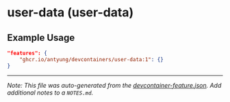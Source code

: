 
# user-data (user-data)



## Example Usage

```json
"features": {
    "ghcr.io/antyung/devcontainers/user-data:1": {}
}
```





---

_Note: This file was auto-generated from the [devcontainer-feature.json](https://github.com/antyung/devcontainers/blob/main/src/features/user-data/devcontainer-feature.json).  Add additional notes to a `NOTES.md`._
